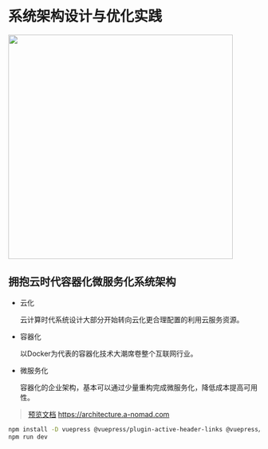 # 系统架构设计与优化实践

<a src='https://architecture.a-nomad.com'>
<img src='https://i.loli.net/2020/02/25/42wjemItq6Xn8Wk.png' width='450' />
</a>

## 拥抱云时代容器化微服务化系统架构

* 云化

    云计算时代系统设计大部分开始转向云化更合理配置的利用云服务资源。

* 容器化

    以Docker为代表的容器化技术大潮席卷整个互联网行业。

* 微服务化

    容器化的企业架构，基本可以通过少量重构完成微服务化，降低成本提高可用性。


> [预览文档](https://architecture.a-nomad.com) https://architecture.a-nomad.com

```sh
npm install -D vuepress @vuepress/plugin-active-header-links @vuepress/plugin-back-to-top @vuepress/plugin-google-analytics @vuepress/plugin-medium-zoom watchman
npm run dev
```
